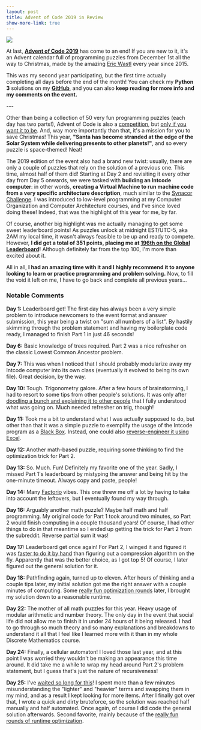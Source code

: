 ```yaml
---
layout: post
title: Advent of Code 2019 in Review
show-more-link: true
---
```


![]({{site.baseurl}}/images/aoc19.jpg)

At last, **[Advent of Code 2019](https://adventofcode.com/2019)** has come to an end! If you are new to it, it's an Advent calendar full of programming puzzles from December 1st all the way to Christmas, made by the amazing [Eric Wastl](http://was.tl/) every year since 2015.

This was my second year participating, but the first time actually completing all days before the end of the month! You can check my **Python 3** solutions on my **[GitHub](https://github.com/kanegaegabriel/advent-of-code-2019)**, and you can also **keep reading for more info and my comments on the event.**

<!--more--> ---

Other than being a collection of 50 very fun programming puzzles (each day has two parts!), Advent of Code is also a [competition](https://adventofcode.com/2019/leaderboard), but [only if you want it to be](https://www.reddit.com/r/adventofcode/comments/e2wjhf/tips_for_getting_on_the_advent_of_code_leaderboard/f90ksek/). And, way more importantly than that, it's a mission for you to save Christmas! This year, **"Santa has become stranded at the edge of the Solar System while delivering presents to other planets!"**, and so every puzzle is space-themed! Neat!

The 2019 edition of the event also had a brand new twist: usually, there are only a couple of puzzles that rely on the solution of a previous one. This time, almost half of them did! Starting at Day 2 and revisiting it every other day from Day 5 onwards, we were tasked with **building an Intcode computer**: in other words, **creating a Virtual Machine to run machine code from a very specific architecture description**, much similar to the [Synacor Challenge]({{site.baseurl}}/synacor-challenge-in-review/). I was introduced to low-level programming at my Computer Organization and Computer Architecture courses, and I've since loved doing these! Indeed, that was the highlight of this year for me, by far.

Of course, another big highlight was me actually managing to get some sweet leaderboard points! As puzzles unlock at midnight EST/UTC-5, aka 2AM my local time, it wasn't always feasible to be up and ready to compete. However, **I did get a total of 351 points, placing me at [196th on the Global Leaderboard](https://betaveros.github.io/extra-aoc-stats/)!** Although definitely far from the top 100, I'm more than excited about it.

All in all, **I had an amazing time with it and I highly recommend it to anyone looking to learn or practice programming and problem solving.** Now, to fill the void it left on me, I have to go back and complete all previous years...

### Notable Comments

**Day 1:** Leaderboard get! The first day has always been a very simple problem to introduce newcomers to the event format and answer submission, this year being a twist on "sum all numbers of a list". By hastily skimming through the problem statement and having my boilerplate code ready, I managed to finish Part 1 in just 46 seconds!

**Day 6:** Basic knowledge of trees required. Part 2 was a nice refresher on the classic Lowest Common Ancestor problem.

**Day 7:** This was when I noticed that I should probably modularize away my Intcode computer into its own class (eventually it evolved to being its own file). Great decision, by the way.

**Day 10:** Tough. Trigonometry galore. After a few hours of brainstorming, I had to resort to some tips from other people's solutions. It was only after [doodling a bunch and explaining it to other people](https://www.reddit.com/r/adventofcode/comments/e8m1z3/2019_day_10_solutions/fadhbo2/) that I fully understood what was going on. Much needed refresher on trig, though!

**Day 11:** Took me a bit to understand what I was actually supposed to do, but other than that it was a simple puzzle to exemplify the usage of the Intcode program as a [Black Box](https://en.wikipedia.org/wiki/Black_box). Instead, one could also [reverse-engineer it using Excel](https://www.reddit.com/r/adventofcode/comments/e9lxtv/2019_day_11_excel_cred_to_the_creators_of_aoc/).

**Day 12:** Another math-based puzzle, requiring some thinking to find the optimization trick for Part 2.

**Day 13:** So. Much. Fun! Definitely my favorite one of the year. Sadly, I missed Part 1's leaderboard by mistyping the answer and being hit by the one-minute timeout. Always copy and paste, people!

**Day 14:** Many [Factorio](https://store.steampowered.com/app/427520/Factorio/) vibes. This one threw me off a lot by having to take into account the leftovers, but I eventually found my way through.

**Day 16:** Arguably another math puzzle? Maybe half math and half programming. My original code for Part 1 took around two minutes, so Part 2 would finish computing in a couple thousand years! Of course, I had other things to do in that meantime so I ended up getting the trick for Part 2 from the subreddit. Reverse partial sum it was!

**Day 17:** Leaderboard get once again! For Part 2, I winged it and figured it was [faster to do it by hand](https://twitter.com/sophiebits/status/1206816590613733376) than figuring out a compression algorithm on the fly. Apparently that was the better choice, as I got top 5! Of course, I later figured out the general solution for it.

**Day 18:** Pathfinding again, turned up to eleven. After hours of thinking and a couple tips later, my initial solution got me the right answer with a couple minutes of computing. Some [really fun optimization rounds](https://github.com/KanegaeGabriel/advent-of-code-2019/commits/master/day18.py) later, I brought my solution down to a reasonable runtime.

**Day 22:** The mother of all math puzzles for this year. Heavy usage of modular arithmetic and number theory. The only day in the event that social life did not allow me to finish it in under 24 hours of it being released. I had to go through so much theory and so many explanations and breakdowns to understand it all that I feel like I learned more with it than in my whole Discrete Mathematics course.

**Day 24:** Finally, a cellular automaton! I loved those last year, and at this point I was worried they wouldn't be making an appearance this time around. It did take me a while to wrap my head around Part 2's problem statement, but I guess that's just the nature of recursiveness!

**Day 25:** I've [waited so long for this](https://www.reddit.com/r/adventofcode/comments/e9zgse/2019_day_13_solutions/fan36t2/)! I spent more than a few minutes misunderstanding the "lighter" and "heavier" terms and swapping them in my mind, and as a result I kept looking for more items. After I finally got over that, I wrote a quick and dirty bruteforce, so the solution was reached half manually and half automated. Once again, of course I did code the general solution afterwards. Second favorite, mainly because of the [really fun rounds of runtime optimization](https://github.com/KanegaeGabriel/advent-of-code-2019/commits/e4b251cc0e31d521fce709ac162bb3c31a0cb455/day25.py).
